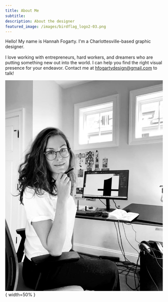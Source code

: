 ```yaml
---
title: About Me
subtitle:
description: About the designer
featured_image: /images/birdflag_logo2-03.png
---
```

Hello! My name is Hannah Fogarty. I'm a Charlottesville-based graphic designer. 
<br>
<br>
I love working with entrepreneurs, hard workers, and dreamers who are putting something new out into the world. I can help you find the right visual presence for your endeavor.
Contact me at hfogartydesign@gmail.com to talk!


![](/images/authorphoto.jpg){ width=50% }

